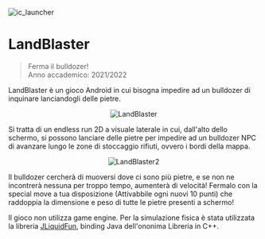 ![ic_launcher](https://user-images.githubusercontent.com/20641545/150014045-dd981728-2dcc-443b-b888-5d662a816a28.png)
# LandBlaster
> Ferma il bulldozer! <br />
> Anno accademico: 2021/2022

LandBlaster è un gioco Android in cui bisogna impedire ad un bulldozer di inquinare lanciandogli delle pietre.  <br />
<p align="center">
  <img src="https://user-images.githubusercontent.com/20641545/150017755-fbb775cb-4411-434d-8445-366519cbb60b.png" alt="LandBlaster"/>
</p>
Si tratta di un endless run 2D a visuale laterale in cui, dall'alto dello schermo, si possono lanciare delle pietre per impedire ad un bulldozer NPC di avanzare lungo le zone di stoccaggio rifiuti, ovvero i bordi della mappa. <br />
<p align="center">
  <img src="https://user-images.githubusercontent.com/20641545/150018906-dc692fb7-6568-4c10-bb8f-9248632c108c.png" alt="LandBlaster2"/>
</p>
Il bulldozer cercherà di muoversi dove ci sono più pietre, e se non ne incontrerà nessuna per troppo tempo, aumenterà di velocità! 
Fermalo con la special move a tua disposizione (Attivabbile ogni nuovi 10 punti) che raddoppia la dimensione e peso di tutte le pietre presenti a schermo! <br />

Il gioco non utilizza game engine.
Per la simulazione fisica è stata utilizzata la libreria [JLiquidFun](https://github.com/mfaella/JLiquidFun), binding Java dell'ononima Libreria in C++.<br />
